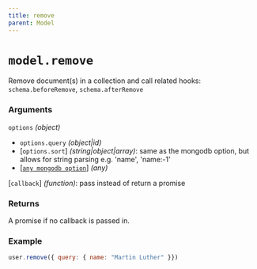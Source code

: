 ```yaml
---
title: remove
parent: Model
---
```


# `model.remove`

Remove document(s) in a collection and call related hooks: `schema.beforeRemove`,  `schema.afterRemove`

### Arguments

`options` *(object)*

- `options.query` *(object\|id)*
- [`options.sort`] *(string\|object\|array)*: same as the mongodb option, but  allows for string parsing e.g. 'name', 'name:-1'
- [[`any mongodb option`](http://mongodb.github.io/node-mongodb-native/3.2/api/Collection.html#remove)] *(any)*

[`callback`] *(function)*: pass instead of return a promise

### Returns

A promise if no callback is passed in.

### Example

```js
user.remove({ query: { name: "Martin Luther" }})
```
